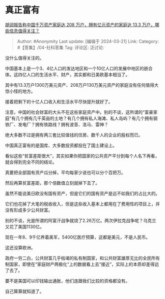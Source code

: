 # 真正富有
[胡润报告称中国千万资产家庭达 208 万户，拥有亿元资产的家庭达 13.3 万户，哪些信息值得关注？](https://www.zhihu.com/question/649232756/answer/3437952073)

> Author: #Anonymity
> Last update: [编辑于 2024-03-21]
> Link:
> Category: #【答集】/04-社科答集 
> Tag: 
> 评论区:
> 泛讨论:

没什么值得关注的。

中国基本上是一个3、4亿人口的发达地区和一个10亿人口的发展中地区的嵌合体。这四亿人口的生活水平、财产，其实都和日美欧基本相当了。

其中有13.3万户1300万美元资产、208万户130万美元资产的家庭没有任何值得大惊小怪的地方。

接着把剩下的十亿人口收入和生活水平尽快提升就好了。

注意，中国的社会财富的大头不在这些家庭资产中。别的不谈，这所谓的“富豪家庭”有几个拥有几千英亩的土地？有几个拥有私人海滩、私人岛屿？有几个拥有钢铁厂、发电厂？拥有铁路线？拥有波音、洛马、雷神？

绝大多数不过是拥有两三套比较值钱的住房、数千人的企业的股权而已。

中国真正富有的是国库、大多数投资都投在了国土建设上。

看似这些“贫富差距很大”，其实如果你把国家的公共资产平分到每个人名下再看，就会得到完全不同的结论。

真要把全部国有资产瓜分掉，平均每家少说也可以分个百把万。

然后再算贫富差距，那个倍数值立刻就掉下去了。

虽然不能说美日欧没有国有资产，但是它们的国有资产是远不如我们的占比大的。

它们也花掉了大笔的税收收入，但是这些收入基本上都用在了费用性的项目上，并没有形成多少公共财富。

别的不谈，光是所谓的阿富汗战争就烧了2.26万亿。两次伊拉克战争呢？乌克兰又花了美国1130亿。

现在一年8、9千亿养着美军，5400亿医疗预算，这都是美元，不是人民币。

这还没算欧洲。

政府一穷二白，公共财富几乎枯竭的私有制国家，和公共财富雄厚无比的全民所有制国家，即使在“家庭财产两极化”上的数据看上去“接近”，实际上的本质却差得远了去了。

要不是美国可以印钱输出通胀，他们连跟我们比较的资格都没有。

自己算算就知道了。